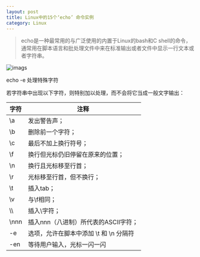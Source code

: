 ```yaml
---
layout: post
title: Linux中的15个‘echo’ 命令实例
category: Linux
---
```





> echo是一种最常用的与广泛使用的内置于Linux的bash和C shell的命令，通常用在脚本语言和批处理文件中来在标准输出或者文件中显示一行文本或者字符串。

![imags](http://img.linux.net.cn/data/attachment/album/201410/03/210844zi1h0ni0ij10tkdi.gif)


echo -e 处理特殊字符

若字符串中出现以下字符，则特别加以处理，而不会将它当成一般文字输出：

字符|注释
------|---------
\a |发出警告声；
\b| 删除前一个字符；
\c| 最后不加上换行符号；
\f |换行但光标仍旧停留在原来的位置；
\n| 换行且光标移至行首；
\r| 光标移至行首，但不换行；
\t |插入tab；
\v| 与\f相同；
\\\ | 插入\字符；
\nnn| 插入nnn（八进制）所代表的ASCII字符；
-e |选项，允许在脚本中添加 \t 和 \n 分隔符
-en| 等待用户输入，光标一闪一闪
